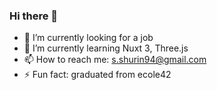 ### Hi there 👋

- 🔭 I’m currently looking for a job
- 🌱 I’m currently learning Nuxt 3, Three.js
- 📫 How to reach me: s.shurin94@gmail.com
- ⚡ Fun fact: graduated from ecole42
